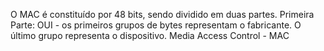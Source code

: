 O MAC  é constituído por 48 bits, sendo dividido em duas partes. 
Primeira Parte: OUI - os primeiros grupos de bytes representam o fabricante. 
O último grupo representa o dispositivo. 
Media Access Control - MAC 